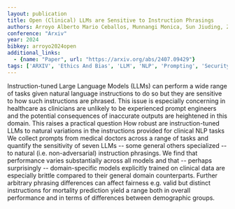 ```yaml
---
layout: publication
title: Open (Clinical) LLMs are Sensitive to Instruction Phrasings
authors: Arroyo Alberto Mario Ceballos, Munnangi Monica, Sun Jiuding, Zhang Karen Y. C., Mcinerney Denis Jered, Wallace Byron C., Amir Silvio
conference: "Arxiv"
year: 2024
bibkey: arroyo2024open
additional_links:
  - {name: "Paper", url: "https://arxiv.org/abs/2407.09429"}
tags: ['ARXIV', 'Ethics And Bias', 'LLM', 'NLP', 'Prompting', 'Security']
---
```

Instruction-tuned Large Language Models (LLMs) can perform a wide range of tasks given natural language instructions to do so but they are sensitive to how such instructions are phrased. This issue is especially concerning in healthcare as clinicians are unlikely to be experienced prompt engineers and the potential consequences of inaccurate outputs are heightened in this domain. This raises a practical question How robust are instruction-tuned LLMs to natural variations in the instructions provided for clinical NLP tasks We collect prompts from medical doctors across a range of tasks and quantify the sensitivity of seven LLMs -- some general others specialized -- to natural (i.e. non-adversarial) instruction phrasings. We find that performance varies substantially across all models and that -- perhaps surprisingly -- domain-specific models explicitly trained on clinical data are especially brittle compared to their general domain counterparts. Further arbitrary phrasing differences can affect fairness e.g. valid but distinct instructions for mortality prediction yield a range both in overall performance and in terms of differences between demographic groups.
